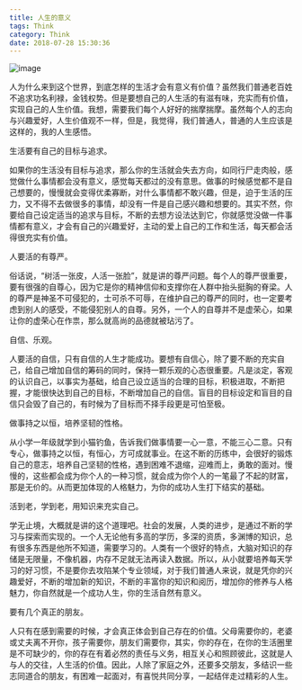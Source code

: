 ```yaml
---
title: 人生的意义
tags: Think
category: Think
date: 2018-07-28 15:30:36
---
```

![image](http://ovi3ob9p4.bkt.clouddn.com/TIETU/CT0177.jpg)

人为什么来到这个世界，到底怎样的生活才会有意义有价值？虽然我们普通老百姓不追求功名利禄，金钱权势。但是要想自己的人生活的有滋有味，充实而有价值，实现自己的人生价值。我想，需要我们每个人好好的揣摩揣摩。虽然每个人的志向与兴趣爱好，人生价值观不一样，但是，我觉得，我们普通人，普通的人生应该是这样的，我的人生感悟。
<!--more-->
 生活要有自己的目标与追求。

如果你的生活没有目标与追求，那么你的生活就会失去方向，如同行尸走肉般，感觉做什么事情都会没有意义，感觉每天都过的没有意思。做事的时候感觉都不是自己想要的，慢慢就会变得优柔寡断，对什么事情都不敢兴趣，但是，迫于生活的压力，又不得不去做很多的事情，却没有一件是自己感兴趣和想要的。其实不然，你要给自己设定适当的追求与目标，不断的去想方设法达到它，你就感觉没做一件事情都有意义，才会有自己的兴趣爱好，主动的爱上自己的工作和生活，每天都会活得很充实有价值。



 人要活的有尊严。

俗话说，“树活一张皮，人活一张脸”，就是讲的尊严问题。每个人的尊严很重要，要有很强的自尊心，因为它是你的精神信仰和支撑你在人群中抬头挺胸的脊梁。人的尊严是神圣不可侵犯的，士可杀不可辱，在维护自己的尊严的同时，也一定要考虑到别人的感受，不能侵犯别人的自尊。另外，一个人的自尊并不是虚荣心，如果让你的虚荣心在作祟，那么就高尚的品德就被玷污了。



 自信、乐观。

人要活的自信，只有自信的人生才能成功。要想有自信心，除了要不断的充实自己，给自己增加自信的筹码的同时，保持一颗乐观的心态很重要。凡是淡定，客观的认识自己，以事实为基础，给自己设立适当的合理的目标，积极进取，不断把握，才能很快达到自己的目标，不断增加自己的自信。盲目的目标设定和盲目的自信只会毁了自己的，有时候为了目标而不择手段更是可怕至极。



 做事持之以恒，培养坚韧的性格。

从小学一年级就学到小猫钓鱼，告诉我们做事情要一心一意，不能三心二意。只有专心，做事持之以恒，有恒心，方可成就事业。在这不断的历练中，会很好的锻炼自己的意志，培养自己坚韧的性格，遇到困难不退缩，迎难而上，勇敢的面对。慢慢的，这些都会成为你个人的一种习惯，就会成为你个人的一笔最了不起的财富，那是无价的。从而更加体现的人格魅力，为你的成功人生打下结实的基础。



 活到老，学到老，用知识来充实自己。

学无止境，大概就是讲的这个道理吧。社会的发展，人类的进步，是通过不断的学习与探索而实现的。一个人无论他有多高的学历，多深的资质，多渊博的知识，总有很多东西是他所不知道，需要学习的。人类有一个很好的特点，大脑对知识的存储是无限量，不像机器，内存不足就无法再读入数据。所以，从小就要培养每天学习的好习惯，不是要你去攻陷某个专业领域，对于我们普通人来说，就是凭你的兴趣爱好，不断的增加新的知识，不断的丰富你的知识和阅历，增加你的修养与人格魅力，你自然就是一个成功人生，你的生活自然有意义。



 要有几个真正的朋友。

人只有在感到需要的时候，才会真正体会到自己存在的价值。父母需要你的，老婆或丈夫离不开你，孩子需要你，朋友们需要你，其实，你的存在，在你的生活圈里是不可缺少的，你的存在有着必然的责任与义务，相互关心和照顾彼此，这就是人与人的交往，人生活的价值。因此，人除了家庭之外，还要多交朋友，多结识一些志同道合的朋友，有困难一起面对，有喜悦共同分享，一起结伴走过精彩的人生。
